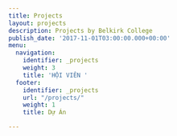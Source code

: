 ```yaml
---
title: Projects
layout: projects
description: Projects by Belkirk College
publish_date: '2017-11-01T03:00:00.000+00:00'
menu:
  navigation:
    identifier: _projects
    weight: 3
    title: 'HỘI VIÊN '
  footer:
    identifier: _projects
    url: "/projects/"
    weight: 1
    title: Dự Án

---
```

